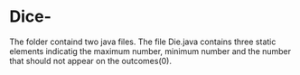 # Dice-
The folder containd two java files.
The file Die.java contains three static elements indicatig the maximum number, minimum number and the number that should not appear on the outcomes(0).
